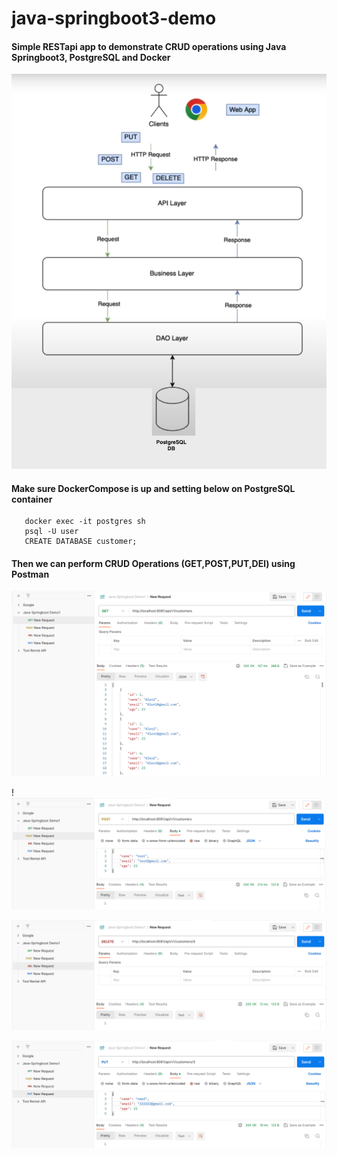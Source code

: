 # java-springboot3-demo

#### Simple RESTapi app to demonstrate CRUD operations using Java Springboot3, PostgreSQL and Docker


![img.png](img.png)

#### Make sure DockerCompose is up and setting below on PostgreSQL container
```
   docker exec -it postgres sh
   psql -U user
   CREATE DATABASE customer;
```


#### Then we can perform CRUD Operations (GET,POST,PUT,DEl) using Postman
![img_1.png](img_1.png)

!![img_5.png](img_5.png)

![img_9.png](img_9.png)

![img_10.png](img_10.png)